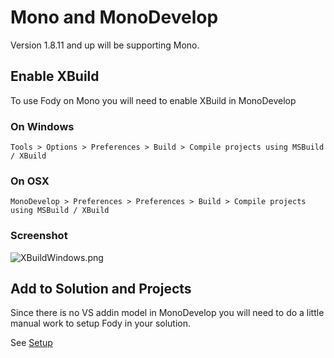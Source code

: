 # Mono and MonoDevelop

Version 1.8.11 and up will be supporting Mono.

## Enable XBuild 

To use Fody on Mono you will need to enable XBuild in MonoDevelop

### On Windows

`Tools > Options > Preferences > Build > Compile projects using MSBuild / XBuild`

### On OSX

`MonoDevelop > Preferences > Preferences > Build > Compile projects using MSBuild / XBuild`

### Screenshot
![XBuildWindows.png](https://raw.github.com/wiki/Fody/Fody/XBuildWindows.png)

## Add to Solution and Projects

Since there is no VS addin model in MonoDevelop you will need to do a little manual work to setup Fody in your solution. 

See [Setup](Setup)
